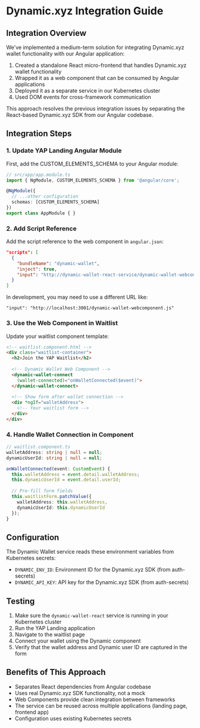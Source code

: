 # Dynamic.xyz Integration Guide

## Integration Overview

We've implemented a medium-term solution for integrating Dynamic.xyz wallet functionality with our Angular application:

1. Created a standalone React micro-frontend that handles Dynamic.xyz wallet functionality
2. Wrapped it as a web component that can be consumed by Angular applications
3. Deployed it as a separate service in our Kubernetes cluster
4. Used DOM events for cross-framework communication

This approach resolves the previous integration issues by separating the React-based Dynamic.xyz SDK from our Angular codebase.

## Integration Steps

### 1. Update YAP Landing Angular Module

First, add the CUSTOM_ELEMENTS_SCHEMA to your Angular module:

```typescript
// src/app/app.module.ts
import { NgModule, CUSTOM_ELEMENTS_SCHEMA } from '@angular/core';

@NgModule({
  // ...other configuration
  schemas: [CUSTOM_ELEMENTS_SCHEMA]
})
export class AppModule { }
```

### 2. Add Script Reference

Add the script reference to the web component in `angular.json`:

```json
"scripts": [
  {
    "bundleName": "dynamic-wallet",
    "inject": true,
    "input": "http://dynamic-wallet-react-service/dynamic-wallet-webcomponent.js"
  }
]
```

In development, you may need to use a different URL like:
```
"input": "http://localhost:3001/dynamic-wallet-webcomponent.js"
```

### 3. Use the Web Component in Waitlist

Update your waitlist component template:

```html
<!-- waitlist.component.html -->
<div class="waitlist-container">
  <h2>Join the YAP Waitlist</h2>
  
  <!-- Dynamic Wallet Web Component -->
  <dynamic-wallet-connect
    (wallet-connected)="onWalletConnected($event)">
  </dynamic-wallet-connect>
  
  <!-- Show form after wallet connection -->
  <div *ngIf="walletAddress">
    <!-- Your waitlist form -->
  </div>
</div>
```

### 4. Handle Wallet Connection in Component

```typescript
// waitlist.component.ts
walletAddress: string | null = null;
dynamicUserId: string | null = null;

onWalletConnected(event: CustomEvent) {
  this.walletAddress = event.detail.walletAddress;
  this.dynamicUserId = event.detail.userId;
  
  // Pre-fill form fields
  this.waitlistForm.patchValue({
    walletAddress: this.walletAddress,
    dynamicUserId: this.dynamicUserId
  });
}
```

## Configuration

The Dynamic Wallet service reads these environment variables from Kubernetes secrets:

- `DYNAMIC_ENV_ID`: Environment ID for the Dynamic.xyz SDK (from auth-secrets)
- `DYNAMIC_API_KEY`: API key for the Dynamic.xyz SDK (from auth-secrets)

## Testing

1. Make sure the `dynamic-wallet-react` service is running in your Kubernetes cluster
2. Run the YAP Landing application
3. Navigate to the waitlist page
4. Connect your wallet using the Dynamic component
5. Verify that the wallet address and Dynamic user ID are captured in the form

## Benefits of This Approach

- Separates React dependencies from Angular codebase
- Uses real Dynamic.xyz SDK functionality, not a mock
- Web Components provide clean integration between frameworks
- The service can be reused across multiple applications (landing page, frontend app)
- Configuration uses existing Kubernetes secrets
